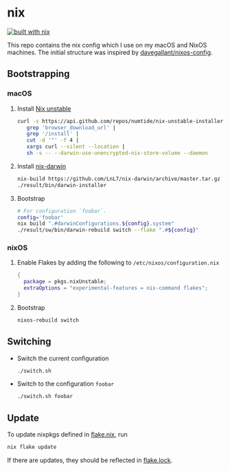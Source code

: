 # nix

[![built with nix](https://builtwithnix.org/badge.svg)](https://builtwithnix.org)

This repo contains the nix config which I use on my macOS and NixOS machines.
The initial structure was inspired by
[davegallant/nixos-config](https://github.com/davegallant/nix-config).

## Bootstrapping

### macOS

1. Install [Nix unstable](https://github.com/numtide/nix-unstable-installer)

   ```sh
   curl -s https://api.github.com/repos/numtide/nix-unstable-installer/releases/latest |
      grep 'browser_download_url' |
      grep '/install' |
      cut -d '"' -f 4 |
      xargs curl --silent --location |
      sh -s -- --darwin-use-unencrypted-nix-store-volume --daemon
   ```

2. Install [nix-darwin](https://github.com/LnL7/nix-darwin)

   ```sh
   nix-build https://github.com/LnL7/nix-darwin/archive/master.tar.gz -A installer && \
   ./result/bin/darwin-installer
   ```

3. Bootstrap

   ```sh
   # For configuration `foobar`.
   config='foobar'
   nix build ".#darwinConfigurations.${config}.system"
   ./result/sw/bin/darwin-rebuild switch --flake ".#${config}"
   ```

### nixOS

1. Enable Flakes by adding the following to `/etc/nixos/configuration.nix`

   ```nix
   {
     package = pkgs.nixUnstable;
     extraOptions = "experimental-features = nix-command flakes";
   }
   ```

2. Bootstrap

   ```sh
   nixos-rebuild switch
   ```

## Switching

- Switch the current configuration

  ```sh
  ./switch.sh
  ```

- Switch to the configuration `foobar`

  ```sh
  ./switch.sh foobar
  ```

## Update

To update nixpkgs defined in [flake.nix](./flake.nix), run

```sh
nix flake update
```

If there are updates, they should be reflected in [flake.lock](./flake.lock).
